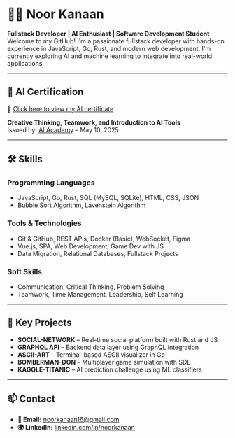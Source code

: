 
# 👩‍💻 Noor Kanaan

**Fullstack Developer | AI Enthusiast | Software Development Student**  
Welcome to my GitHub! I'm a passionate fullstack developer with hands-on experience in JavaScript, Go, Rust, and modern web development. I'm currently exploring AI and machine learning to integrate into real-world applications.

---

## 📜 AI Certification

📜 [Click here to view my AI certificate](https://raw.githubusercontent.com/noorkanaan/certificates/main/ai-certificate.jpg)

**Creative Thinking, Teamwork, and Introduction to AI Tools**  
Issued by: [AI Academy](https://www.aiaj.xyz) – May 10, 2025

---

## 🛠️ Skills

### Programming Languages
- JavaScript, Go, Rust, SQL (MySQL, SQLite), HTML, CSS, JSON
- Bubble Sort Algorithm, Lavenstein Algorithm

### Tools & Technologies
- Git & GitHub, REST APIs, Docker (Basic), WebSocket, Figma
- Vue.js, SPA, Web Development, Game Dev with JS
- Data Migration, Relational Databases, Fullstack Projects

### Soft Skills
- Communication, Critical Thinking, Problem Solving
- Teamwork, Time Management, Leadership, Self Learning

---

## 🚀 Key Projects

- **SOCIAL-NETWORK** – Real-time social platform built with Rust and JS  
- **GRAPHQL API** – Backend data layer using GraphQL integration  
- **ASCII-ART** – Terminal-based ASCII visualizer in Go  
- **BOMBERMAN-DON** – Multiplayer game simulation with SDL  
- **KAGGLE-TITANIC** – AI prediction challenge using ML classifiers

---

## 📫 Contact

- **📧 Email:** noorkanaan16@gmail.com  
- **🌍 LinkedIn:** [linkedin.com/in/noorkanaan](www.linkedin.com/in/noor-kanaan-ba5624367)
